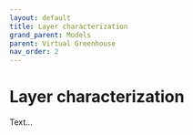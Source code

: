 ```yaml
---
layout: default
title: Layer characterization
grand_parent: Models
parent: Virtual Greenhouse
nav_order: 2
---
```

# Layer characterization

Text...
